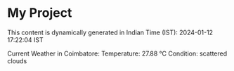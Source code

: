 # My Project

This content is dynamically generated in Indian Time (IST): 2024-01-12 17:22:04 IST


Current Weather in Coimbatore:
Temperature: 27.88 °C
Condition: scattered clouds
